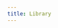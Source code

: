 ```yaml
---
title: Library
---
```


<ExternalRedirect href="https://docs.uniswap.org/protocol/V2/reference/smart-contracts/library" />
